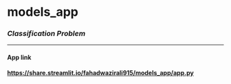 # models_app
### *Classification Problem*
***
#### App link
**https://share.streamlit.io/fahadwazirali915/models_app/app.py**
